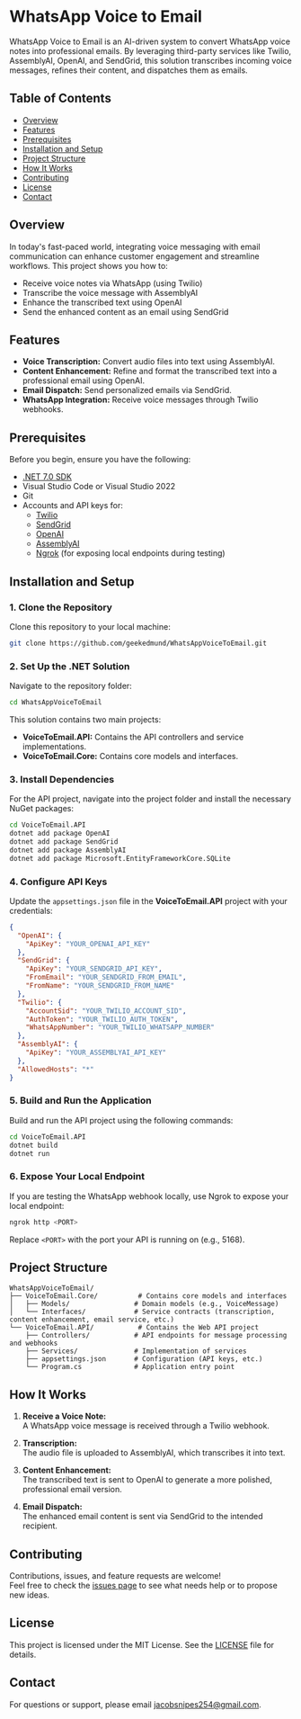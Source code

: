 # WhatsApp Voice to Email

WhatsApp Voice to Email is an AI-driven system to convert WhatsApp voice notes into professional emails. By leveraging third-party services like Twilio, AssemblyAI, OpenAI, and SendGrid, this solution transcribes incoming voice messages, refines their content, and dispatches them as emails.

## Table of Contents

- [Overview](#overview)
- [Features](#features)
- [Prerequisites](#prerequisites)
- [Installation and Setup](#installation-and-setup)
- [Project Structure](#project-structure)
- [How It Works](#how-it-works)
- [Contributing](#contributing)
- [License](#license)
- [Contact](#contact)

## Overview

In today's fast-paced world, integrating voice messaging with email communication can enhance customer engagement and streamline workflows. This project shows you how to:

- Receive voice notes via WhatsApp (using Twilio)
- Transcribe the voice message with AssemblyAI
- Enhance the transcribed text using OpenAI
- Send the enhanced content as an email using SendGrid

## Features

- **Voice Transcription:** Convert audio files into text using AssemblyAI.
- **Content Enhancement:** Refine and format the transcribed text into a professional email using OpenAI.
- **Email Dispatch:** Send personalized emails via SendGrid.
- **WhatsApp Integration:** Receive voice messages through Twilio webhooks.

## Prerequisites

Before you begin, ensure you have the following:

- [.NET 7.0 SDK](https://dotnet.microsoft.com/download/dotnet/7.0)
- Visual Studio Code or Visual Studio 2022
- Git
- Accounts and API keys for:
  - [Twilio](https://www.twilio.com/)
  - [SendGrid](https://sendgrid.com/)
  - [OpenAI](https://openai.com/)
  - [AssemblyAI](https://www.assemblyai.com/)
  - [Ngrok](https://ngrok.com/) (for exposing local endpoints during testing)

## Installation and Setup

### 1. Clone the Repository

Clone this repository to your local machine:

```bash
git clone https://github.com/geekedmund/WhatsAppVoiceToEmail.git
```

### 2. Set Up the .NET Solution

Navigate to the repository folder:

```bash
cd WhatsAppVoiceToEmail
```

This solution contains two main projects:
- **VoiceToEmail.API:** Contains the API controllers and service implementations.
- **VoiceToEmail.Core:** Contains core models and interfaces.

### 3. Install Dependencies

For the API project, navigate into the project folder and install the necessary NuGet packages:

```bash
cd VoiceToEmail.API
dotnet add package OpenAI
dotnet add package SendGrid
dotnet add package AssemblyAI
dotnet add package Microsoft.EntityFrameworkCore.SQLite
```

### 4. Configure API Keys

Update the `appsettings.json` file in the **VoiceToEmail.API** project with your credentials:

```json
{
  "OpenAI": {
    "ApiKey": "YOUR_OPENAI_API_KEY"
  },
  "SendGrid": {
    "ApiKey": "YOUR_SENDGRID_API_KEY",
    "FromEmail": "YOUR_SENDGRID_FROM_EMAIL",
    "FromName": "YOUR_SENDGRID_FROM_NAME"
  },
  "Twilio": {
    "AccountSid": "YOUR_TWILIO_ACCOUNT_SID",
    "AuthToken": "YOUR_TWILIO_AUTH_TOKEN",
    "WhatsAppNumber": "YOUR_TWILIO_WHATSAPP_NUMBER"
  },
  "AssemblyAI": {
    "ApiKey": "YOUR_ASSEMBLYAI_API_KEY"
  },
  "AllowedHosts": "*"
}
```

### 5. Build and Run the Application

Build and run the API project using the following commands:

```bash
cd VoiceToEmail.API
dotnet build
dotnet run
```

### 6. Expose Your Local Endpoint

If you are testing the WhatsApp webhook locally, use Ngrok to expose your local endpoint:

```bash
ngrok http <PORT>
```

Replace `<PORT>` with the port your API is running on (e.g., 5168).

## Project Structure

```
WhatsAppVoiceToEmail/
├── VoiceToEmail.Core/          # Contains core models and interfaces
│   ├── Models/                # Domain models (e.g., VoiceMessage)
│   └── Interfaces/            # Service contracts (transcription, content enhancement, email service, etc.)
└── VoiceToEmail.API/           # Contains the Web API project
    ├── Controllers/           # API endpoints for message processing and webhooks
    ├── Services/              # Implementation of services
    ├── appsettings.json       # Configuration (API keys, etc.)
    └── Program.cs             # Application entry point
```

## How It Works

1. **Receive a Voice Note:**  
   A WhatsApp voice message is received through a Twilio webhook.

2. **Transcription:**  
   The audio file is uploaded to AssemblyAI, which transcribes it into text.

3. **Content Enhancement:**  
   The transcribed text is sent to OpenAI to generate a more polished, professional email version.

4. **Email Dispatch:**  
   The enhanced email content is sent via SendGrid to the intended recipient.

## Contributing

Contributions, issues, and feature requests are welcome!  
Feel free to check the [issues page](https://github.com/geekedmund/WhatsAppVoiceToEmail/issues) to see what needs help or to propose new ideas.

## License

This project is licensed under the MIT License. See the [LICENSE](LICENSE) file for details.

## Contact

For questions or support, please email [jacobsnipes254@gmail.com](mailto:jacobsnipes254@gmail.com).
